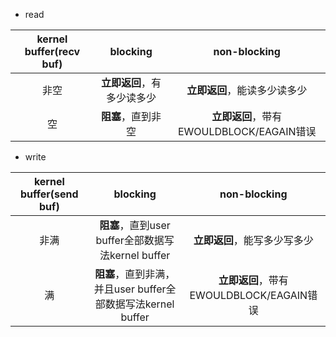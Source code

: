 - read

| kernel buffer(recv buf) | blocking | non-blocking | 
| :----: | :----: | :----: |
| 非空 | **立即返回**，有多少读多少 |  **立即返回**，能读多少读多少 |
| 空 | **阻塞**，直到非空 | **立即返回**，带有EWOULDBLOCK/EAGAIN错误 |

- write

| kernel buffer(send buf) | blocking | non-blocking | 
| :----: | :----: | :----: |
| 非满 | **阻塞**，直到user buffer全部数据写法kernel buffer | **立即返回**，能写多少写多少 |
| 满 | **阻塞**，直到非满，并且user buffer全部数据写法kernel buffer| **立即返回**，带有EWOULDBLOCK/EAGAIN错误 |
